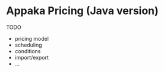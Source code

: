# Appaka Pricing (Java version)

TODO
- pricing model
- scheduling
- conditions
- import/export
- ...
